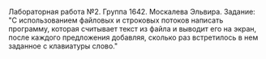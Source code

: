 Лабораторная работа №2. Группа 1642. Москалева Эльвира. 
Задание: "С использованием файловых и строковых потоков написать программу, которая считывает текст из файла и выводит его на экран, после каждого предложения добавляя, сколько раз встретилось в нем заданное с клавиатуры слово."
